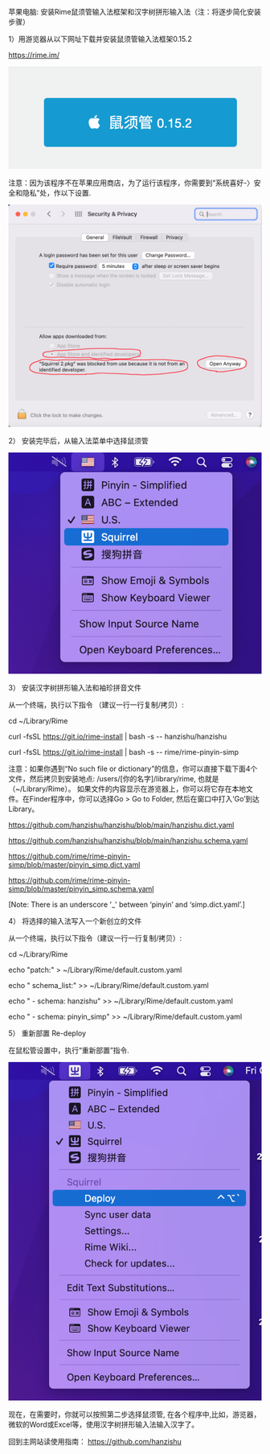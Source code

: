 ﻿
苹果电脑: 安装Rime鼠须管输入法框架和汉字树拼形输入法（注：将逐步简化安装步骤）


1）用游览器从以下网址下载并安装鼠须管输入法框架0.15.2

https://rime.im/

![alt text](https://github.com/hanzishu/hanzishu/blob/main/mac0152.png)
                       
注意：因为该程序不在苹果应用商店，为了运行该程序，你需要到“系统喜好-〉安全和隐私”处，作以下设置.

![alt text](https://github.com/hanzishu/hanzishu/blob/main/privacy.png)
       
                       
2） 安装完毕后，从输入法菜单中选择鼠须管 

![alt text](https://github.com/hanzishu/hanzishu/blob/main/choosesquirrel.png)
                      
3） 安装汉字树拼形输入法和袖珍拼音文件

从一个终端，执行以下指令 （建议一行一行复制/拷贝）:

cd ~/Library/Rime

curl -fsSL https://git.io/rime-install | bash -s -- hanzishu/hanzishu

curl -fsSL https://git.io/rime-install | bash -s -- rime/rime-pinyin-simp

注意：如果你遇到“No such file or dictionary”的信息，你可以直接下载下面4个文件，然后拷贝到安装地点: /users/[你的名字]/library/rime, 也就是 （~/Library/Rime）。 如果文件的内容显示在游览器上，你可以将它存在本地文件。在Finder程序中，你可以选择Go > Go to Folder, 然后在窗口中打入‘Go’到达Library。

https://github.com/hanzishu/hanzishu/blob/main/hanzishu.dict.yaml

https://github.com/hanzishu/hanzishu/blob/main/hanzishu.schema.yaml

https://github.com/rime/rime-pinyin-simp/blob/master/pinyin_simp.dict.yaml

https://github.com/rime/rime-pinyin-simp/blob/master/pinyin_simp.schema.yaml

[Note: There is an underscore '_' between ‘pinyin’ and ‘simp.dict.yaml’.]

4） 将选择的输入法写入一个新创立的文件	

从一个终端，执行以下指令（建议一行一行复制/拷贝）:

cd ~/Library/Rime

echo "patch:" > ~/Library/Rime/default.custom.yaml

echo " schema_list:" >> ~/Library/Rime/default.custom.yaml

echo " - schema: hanzishu" >> ~/Library/Rime/default.custom.yaml

echo " - schema: pinyin_simp" >> ~/Library/Rime/default.custom.yaml
      

5） 重新部置		Re-deploy

在鼠松管设置中，执行“重新部置”指令.

![alt text](https://github.com/hanzishu/hanzishu/blob/main/deploymenu.png)
                           
现在，在需要时，你就可以按照第二步选择鼠须管, 在各个程序中,比如，游览器，微软的Word或Excel等，使用汉字树拼形输入法输入汉字了。

回到主网站读使用指南： https://github.com/hanzishu



